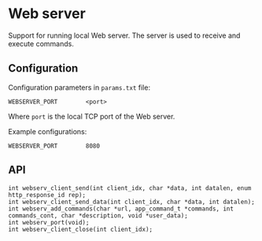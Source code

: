 # Web server
Support for running local Web server. The server is used to receive and execute commands.

## Configuration
Configuration parameters in `params.txt` file:  
```
WEBSERVER_PORT        <port>
```
Where `port` is the local TCP port of the Web server.

Example configurations:
```
WEBSERVER_PORT        8080
```

## API
```
int webserv_client_send(int client_idx, char *data, int datalen, enum http_response_id rep);
int webserv_client_send_data(int client_idx, char *data, int datalen);
int webserv_add_commands(char *url, app_command_t *commands, int commands_cont, char *description, void *user_data);
int webserv_port(void);
int webserv_client_close(int client_idx);
```
